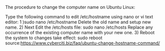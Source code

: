 <p>


The procedure to change the computer name on Ubuntu Linux:

Type the following command to edit /etc/hostname using nano or vi text editor:
1 )sudo nano /etc/hostname
Delete the old name and setup new name.
2) Next Edit the /etc/hosts file:
sudo nano /etc/hosts
Replace any occurrence of the existing computer name with your new one.
3) Reboot the system to changes take effect:
sudo reboot
<br>source:https://www.cyberciti.biz/faq/ubuntu-change-hostname-command/
</p>
